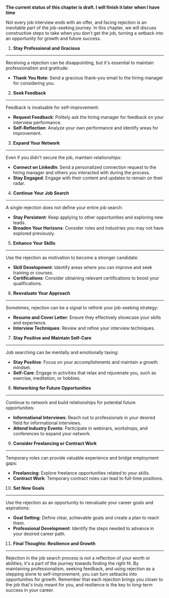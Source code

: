 **The current status of this chapter is draft. I will finish it later when I have time**

Not every job interview ends with an offer, and facing rejection is an inevitable part of the job-seeking journey. In this chapter, we will discuss constructive steps to take when you don't get the job, turning a setback into an opportunity for growth and future success.

1. **Stay Professional and Gracious**
-------------------------------------

Receiving a rejection can be disappointing, but it's essential to maintain professionalism and gratitude:

* **Thank You Note**: Send a gracious thank-you email to the hiring manager for considering you.

2. **Seek Feedback**
--------------------

Feedback is invaluable for self-improvement:

* **Request Feedback**: Politely ask the hiring manager for feedback on your interview performance.
* **Self-Reflection**: Analyze your own performance and identify areas for improvement.

3. **Expand Your Network**
--------------------------

Even if you didn't secure the job, maintain relationships:

* **Connect on LinkedIn**: Send a personalized connection request to the hiring manager and others you interacted with during the process.
* **Stay Engaged**: Engage with their content and updates to remain on their radar.

4. **Continue Your Job Search**
-------------------------------

A single rejection does not define your entire job search:

* **Stay Persistent**: Keep applying to other opportunities and exploring new leads.
* **Broaden Your Horizons**: Consider roles and industries you may not have explored previously.

5. **Enhance Your Skills**
--------------------------

Use the rejection as motivation to become a stronger candidate:

* **Skill Development**: Identify areas where you can improve and seek training or courses.
* **Certifications**: Consider obtaining relevant certifications to boost your qualifications.

6. **Reevaluate Your Approach**
-------------------------------

Sometimes, rejection can be a signal to rethink your job-seeking strategy:

* **Resume and Cover Letter**: Ensure they effectively showcase your skills and experience.
* **Interview Techniques**: Review and refine your interview techniques.

7. **Stay Positive and Maintain Self-Care**
-------------------------------------------

Job searching can be mentally and emotionally taxing:

* **Stay Positive**: Focus on your accomplishments and maintain a growth mindset.
* **Self-Care**: Engage in activities that relax and rejuvenate you, such as exercise, meditation, or hobbies.

8. **Networking for Future Opportunities**
------------------------------------------

Continue to network and build relationships for potential future opportunities:

* **Informational Interviews**: Reach out to professionals in your desired field for informational interviews.
* **Attend Industry Events**: Participate in webinars, workshops, and conferences to expand your network.

9. **Consider Freelancing or Contract Work**
--------------------------------------------

Temporary roles can provide valuable experience and bridge employment gaps:

* **Freelancing**: Explore freelance opportunities related to your skills.
* **Contract Work**: Temporary contract roles can lead to full-time positions.

10. **Set New Goals**
---------------------

Use the rejection as an opportunity to reevaluate your career goals and aspirations:

* **Goal Setting**: Define clear, achievable goals and create a plan to reach them.
* **Professional Development**: Identify the steps needed to advance in your desired career path.

11. **Final Thoughts: Resilience and Growth**
---------------------------------------------

Rejection in the job search process is not a reflection of your worth or abilities; it's a part of the journey towards finding the right fit. By maintaining professionalism, seeking feedback, and using rejection as a stepping stone to self-improvement, you can turn setbacks into opportunities for growth. Remember that each rejection brings you closer to the job that's truly meant for you, and resilience is the key to long-term success in your career.
